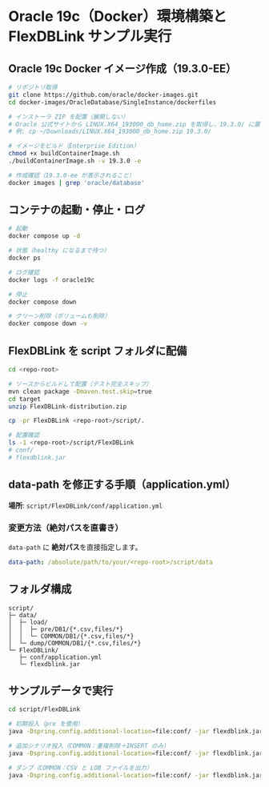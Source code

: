 # Oracle 19c（Docker）環境構築と FlexDBLink サンプル実行

## Oracle 19c Docker イメージ作成（19.3.0-EE）

```bash
# リポジトリ取得
git clone https://github.com/oracle/docker-images.git
cd docker-images/OracleDatabase/SingleInstance/dockerfiles

# インストーラ ZIP を配置（展開しない）
# Oracle 公式サイトから LINUX.X64_193000_db_home.zip を取得し、19.3.0/ に置く
# 例: cp ~/Downloads/LINUX.X64_193000_db_home.zip 19.3.0/

# イメージをビルド（Enterprise Edition）
chmod +x buildContainerImage.sh
./buildContainerImage.sh -v 19.3.0 -e

# 作成確認（19.3.0-ee が表示されること）
docker images | grep 'oracle/database'
```

## コンテナの起動・停止・ログ

```bash
# 起動
docker compose up -d

# 状態（healthy になるまで待つ）
docker ps

# ログ確認
docker logs -f oracle19c

# 停止
docker compose down

# クリーン削除（ボリュームも削除）
docker compose down -v
```

## FlexDBLink を script フォルダに配備

```bash
cd <repo-root>

# ソースからビルドして配置（テスト完全スキップ）
mvn clean package -Dmaven.test.skip=true
cd target
unzip FlexDBLink-distribution.zip

cp -pr FlexDBLink <repo-root>/script/.

# 配置確認
ls -1 <repo-root>/script/FlexDBLink
# conf/
# flexdblink.jar
```

## data-path を修正する手順（application.yml）

**場所**: `script/FlexDBLink/conf/application.yml`

### 変更方法（絶対パスを直書き）

`data-path` に **絶対パス**を直接指定します。

```yaml
data-path: /absolute/path/to/your/<repo-root>/script/data
```

## フォルダ構成

```
script/
├─ data/
│  ├─ load/
│  │  ├─ pre/DB1/{*.csv,files/*}
│  │  └─ COMMON/DB1/{*.csv,files/*}
│  └─ dump/COMMON/DB1/{*.csv,files/*}
└─ FlexDBLink/
   ├─ conf/application.yml
   └─ flexdblink.jar
```

## サンプルデータで実行

```bash
cd script/FlexDBLink

# 初期投入（pre を使用）
java -Dspring.config.additional-location=file:conf/ -jar flexdblink.jar --load

# 追加シナリオ投入（COMMON：重複削除＋INSERT のみ）
java -Dspring.config.additional-location=file:conf/ -jar flexdblink.jar --load COMMON

# ダンプ（COMMON：CSV と LOB ファイルを出力）
java -Dspring.config.additional-location=file:conf/ -jar flexdblink.jar --dump COMMON
```